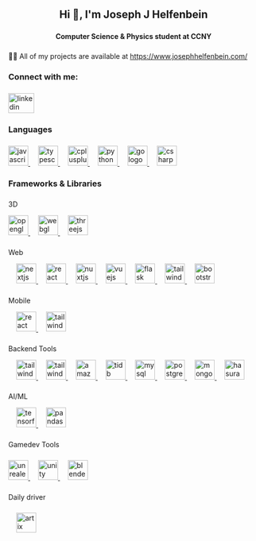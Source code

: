 <h2 align="center">Hi 👋, I'm Joseph J Helfenbein</h2>

###

<h4 align="center">Computer Science & Physics student at CCNY</h4>

###

<p align="left">👨‍💻 All of my projects are available at <a href="https://www.josephhelfenbein.com/" target="_blank">https://www.josephhelfenbein.com/</a></p>

###

<h3 align="left">Connect with me:</h3>

###

<div align="left">
  <a href="https://www.linkedin.com/in/joseph-j-helfenbein/" target="_blank">
    <img src="https://raw.githubusercontent.com/maurodesouza/profile-readme-generator/master/src/assets/icons/social/linkedin/default.svg" width="52" height="40" alt="linkedin logo"  />
  </a>
</div>

###

<h3 align="left">Languages</h3>

###
<div align="left">
  <a href="https://www.oracle.com/developer/javascript/" target="_blank" >
    <img src="https://skillicons.dev/icons?i=js" height="40" alt="javascript logo"  />
  </a>
  <img width="12" />
  <a href="https://www.typescriptlang.org/" target="_blank">
    <img src="https://skillicons.dev/icons?i=ts" height="40" alt="typescript logo"  />
  </a>
  <img width="12" />
  <a href="https://isocpp.org/" target="_blank">
    <img src="https://skillicons.dev/icons?i=cpp" height="40" alt="cplusplus logo"  />
  </a>
  <img width="12" />
  <a href="https://www.python.org/" target="_blank">
    <img src="https://skillicons.dev/icons?i=py" height="40" alt="python logo"  />
  </a>
  <img width="12" />
  <a href="https://go.dev/" target="_blank">
    <img src="https://skillicons.dev/icons?i=go" height="40" alt="go logo"  />
  </a>
  <img width="12" />
  <a href="https://dotnet.microsoft.com/en-us/languages/csharp" target="_blank">
    <img src="https://skillicons.dev/icons?i=cs" height="40" alt="csharp logo"  />
  </a>
  
</div>

###

<h3 align="left">Frameworks & Libraries</h3>

###

3D

<div align="left">
  <a href="https://www.opengl.org/" target="_blank">
    <img src="https://img.shields.io/badge/OpenGL-5586A4?logo=opengl&logoColor=white&style=for-the-badge" height="40" alt="opengl logo"  />
  </a>
  <img width="12" />
  <a href="https://www.khronos.org/webgl/" target="_blank">
    <img src="https://img.shields.io/badge/webgl-red?logo=webgl&style=for-the-badge&logoColor=white" height="40" alt="webgl logo"  />
  </a>
  <img width="12" />
  <a href="https://threejs.org/" target="_blank">
    <img src="https://img.shields.io/badge/Three.js-000000?logo=threedotjs&logoColor=white&style=for-the-badge" height="40" alt="threejs logo"  />
  </a>
</div>

###

Web

<div align="left">
  <img width="12" />
  <a href="https://nextjs.org/" target="_blank">
    <img src="https://img.shields.io/badge/Next.js-000000?logo=nextdotjs&logoColor=white&style=for-the-badge" height="40" alt="nextjs logo"  />
  </a>
  <img width="12" />
  <a href="https://react.dev/" target="_blank">
    <img src="https://img.shields.io/badge/React-20232A?style=for-the-badge&logo=react&logoColor=61DAFB" height="40" alt="react logo"  />
  </a>
<img width="12" />
   <a href="https://nuxt.com/" target="_blank">
 <img src="https://img.shields.io/badge/Nuxt.js-00DC82?logo=nuxtdotjs&logoColor=black&style=for-the-badge" height="40" alt="nuxtjs logo"  />
   </a>
  <img width="12" />
   <a href="https://vuejs.org/" target="_blank">
  <img src="https://img.shields.io/badge/Vue.js-4FC08D?logo=vuedotjs&logoColor=black&style=for-the-badge" height="40" alt="vuejs logo"  />
   </a>
  <img width="12" />
  <a href="https://flask.palletsprojects.com/en/stable/" target="_blank">
    <img src="https://img.shields.io/badge/flask-4590A1?logo=flask&logoColor=white&style=for-the-badge" height="40" alt="flask logo"  />
  </a>
  <img width="12" />
  <a href="https://https://tailwindcss.com/" target="_blank">
    <img src="https://img.shields.io/badge/tailwind%20css-06B6D4?logo=tailwind%20css&logoColor=white&style=for-the-badge" height="40" alt="tailwind logo"  />
  </a>
  <img width="12" />
  <a href="https://getbootstrap.com/" target="_blank">
    <img src="https://img.shields.io/badge/Bootstrap-7952B3?logo=bootstrap&logoColor=white&style=for-the-badge" height="40" alt="bootstrap logo"  />
  </a>
</div>

  ###

  Mobile

<div align="left">
  <img width="12" />
  <a href="https://reactnative.dev/" target="_blank">
    <img src="https://img.shields.io/badge/React%20native-20232A?style=for-the-badge&logo=react&logoColor=61DAFB" height="40" alt="react native logo"  />
  </a>
   <img width="12" />
  <a href="https://expo.dev/" target="_blank">
    <img src="https://img.shields.io/badge/expo-000000?style=for-the-badge&logo=expo&logoColor=white" height="40" alt="tailwind logo"  />
  </a>
</div>

  ###

  Backend Tools

<div align="left">
 <img width="12" />
  <a href="https://supabase.com/" target="_blank">
    <img src="https://img.shields.io/badge/supabase-3FCF8E?logo=supabase&style=for-the-badge&logoColor=white" height="40" alt="tailwind logo"  />
  </a>
   <img width="12" />
  <a href="https://www.cloudflare.com/" target="_blank">
    <img src="https://img.shields.io/badge/cloudflare-F38020?style=for-the-badge&logo=cloudflare&logoColor=white" height="40" alt="tailwind logo"  />
  </a>
    <img width="12" />
<a href="https://aws.amazon.com/" target="_blank">
  <img src="https://img.shields.io/badge/aws-232F3E?logo=amazon%20web%20services&style=for-the-badge&logoColor=white" height="40" alt="amazonwebservices logo"  />
</a>
     <img width="12" />
<a href="https://www.pingcap.com/" target="_blank">
 <img src="https://img.shields.io/badge/tidb-DC150B.svg?logo=data:image/svg%2bxml;base64,PHN2ZyB3aWR0aD0iODAiIGhlaWdodD0iODAiIHhtbG5zPSJodHRwOi8vd3d3LnczLm9yZy8yMDAwL3N2ZyIgdmlld0JveD0iMiA1IDQwIDQwIj4KPHBhdGggZmlsbD0iI2ZmZiIgZD0iTTE0LjI4NzYgMzcuNDAyOFYyMC45MTU1TDcuMjkxMDIgMjUuMDM4NFYxNi43OTI2TDIxLjI4ODIgOC41NDY4OEwyOC4yODQ4IDEyLjY2OThMMjEuMjg4MiAxNi43OTI2VjQxLjUyNTdMMTQuMjg3NiAzNy40MDI4WiIgLz4KPHBhdGggZmlsbD0iI2ZmZiIgZD0iTTI4LjI4NDIgMzcuNDAzMVYyMC45MTU5TDM1LjI4MDcgMTYuNzkzVjMzLjI4MDNMMjguMjg0MiAzNy40MDMxWiIgLz4KPC9zdmc+&style=for-the-badge" height="40" alt="tidb logo" />
</a>
  <img width="12" />
<a href="https://www.mysql.com/" target="_blank">
  <img src="https://img.shields.io/badge/mysql-4479A1?logo=mysql&style=for-the-badge&logoColor=white" height="40" alt="mysql logo"  />
</a>
  <img width="12" />
<a href="https://www.postgresql.org/" target="_blank">
  <img src="https://img.shields.io/badge/postgresql-4169E1?logo=postgresql&style=for-the-badge&logoColor=white" height="40" alt="postgresql logo"  />
</a>
  <img width="12" />
  <a href="https://www.mongodb.com/" target="_blank">
<img src="https://img.shields.io/badge/MongoDB-47A248?logo=mongodb&logoColor=white&style=for-the-badge" height="40" alt="mongodb logo"  />
  </a>
  <img width="12" />
  <a href="https://hasura.io/" target="_blank">
  <img src="https://img.shields.io/badge/Hasura-1EB4D4?logo=hasura&logoColor=white&style=for-the-badge" height="40" alt="hasura logo"  />
  </a>
  
</div>

###
AI/ML

  <div align="left">
  <img width="12" />
  <a href="https://www.tensorflow.org/" target="_blank">
    <img src="https://img.shields.io/badge/TensorFlow-FF6F00?logo=tensorflow&logoColor=white&style=for-the-badge" height="40" alt="tensorflow logo"  />
  </a>
  <img width="12" />
  <a href="https://pandas.pydata.org/" target="_blank">
    <img src="https://img.shields.io/badge/pandas-150458?logo=pandas&logoColor=white&style=for-the-badge" height="40" alt="pandas logo"  />
  </a>
</div>

###

<p align="left">Gamedev Tools</p>

###

<div align="left">
<a href="https://www.unrealengine.com/en-US" target="_blank">
  <img src="https://skillicons.dev/icons?i=unreal" height="40" alt="unrealengine logo"  />
</a>
  <img width="12" />
<a href="https://unity.com/" target="_blank">
  <img src="https://skillicons.dev/icons?i=unity" height="40" alt="unity logo"  />
</a>
  <img width="12" />
<a href="https://www.blender.org/" target="_blank">
  <img src="https://skillicons.dev/icons?i=blender" height="40" alt="blender logo"  />
</a>
</div>

###

<p align="left">Daily driver</p>

###

<div align="left">
 <img width="12" />
<a href="https://artixlinux.org/" target="_blank">
  <img src="https://img.shields.io/badge/Artix%20Linux-10A0CC?logo=artixlinux&logoColor=white&style=for-the-badge" height="40" alt="artix logo"  />
</a>
</div>

###
